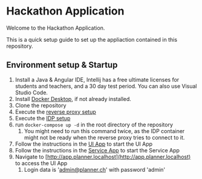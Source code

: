 # Hackathon Application

Welcome to the Hackathon Application.

This is a quick setup guide to set up the appliaction contained in this repository.

## Environment setup & Startup
1. Install a Java & Angular IDE, Intellij has a free ultimate licenses for students and teachers, and a 30 day test period. You can also use Visual Studio Code.
2. Install [Docker Desktop](https://www.docker.com/products/docker-desktop/), if not already installed.
3. Clone the repository
4. Execute the [reverse proxy setup](./apps/reverse-proxy/README.md#setup)
5. Execute the [IDP setup](./apps/idp/README.md#setup)
6. run `docker-compose up -d` in the root directory of the repository
   1. You might need to run this command twice, as the IDP container might not be ready when the reverse proxy tries to connect to it.
7. Follow the instructions in the [UI App](./apps/ui/README.md#setup) to start the UI App
8. Follow the instructions in the [Service App](./apps/svc/README.md#setup) to start the Service App
9. Navigate to [http://app.planner.localhost](http://app.planner.localhost) to access the UI App
   1. Login data is 'admin@planner.ch' with password 'admin'

